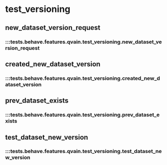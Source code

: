 # test_versioning

## new_dataset_version_request

### :::tests.behave.features.qvain.test_versioning.new_dataset_version_request

## created_new_dataset_version

### :::tests.behave.features.qvain.test_versioning.created_new_dataset_version

## prev_dataset_exists

### :::tests.behave.features.qvain.test_versioning.prev_dataset_exists

## test_dataset_new_version

### :::tests.behave.features.qvain.test_versioning.test_dataset_new_version
